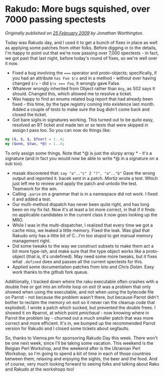 # Rakudo: More bugs squished, over 7000 passing spectests
    
*Originally published on [25 February 2009](https://use-perl.github.io/user/JonathanWorthington/journal/38550/) by Jonathan Worthington.*

Today was Rakudo day, and I used it to get a bunch of fixes in place as well as applying some patches from other folks. Before digging in to the details, I'm happy to point out that we're now passing over 7,000 spectests - in fact, we got past that last night, before today's round of fixes, so we're well over it now.

- Fixed a bug involving the `===` operator and proto-objects; specifically, if you had an attribute `has Foo $!x` and in a method - without ever having changed `$!x` - did `$!x === Foo`, it wrongly gave False.
- Whatever wrongly inherited from Object rather than `Any`, as S02 says it should.  Changed this, which allowed me to resolve a ticket.
- Was happy to find an enums related bug report that had already been fixed - this time, by the type registry coming into existence last month. Added a couple of tests to make sure the bug didn't come back and closed the ticket.
- Got bare sigils in signatures working. This turned out to be quite easy, resolved an RT ticket and made ten or so tests that were skipped in assign.t pass too. So you can now do things like:

```` raku
my ($, $, $, $four) = 1..4;
my ($one, $two, *@) = 1..4;
````

To only assign some things. Note that *@ is just the slurpy array * - it's a signature (and in fact you would now be able to write *@ in a signature on a sub too).

- masak discovered that: `say "a".."c" Z "?", "a".."b"` Gave the wrong output and reported it. bacek sent in a patch. *Mortiz* wrote a test.  Which just left me to review and apply the patch and untodo the test. Teamwork for the win.
- Calling `.parse` on a grammar that is in a namespace did not work. I fixed it and added a test.
- Our multi-method dispatch has never been quite right, and has long been on my fix list. Now it's at least a lot more correct, in that if it finds no applicable candidates in the current class it now goes looking up the MRO.
- While I was in the multi-dispatcher, I realized that every time we got a cache miss, we leaked a little memory. Fixed the leak. Was glad that Rakudo only has a little bit of C...I'm too stupid to get manual memory management right.
- Did some tweaks to the way we construct subsets to make them act a bit more type-ish, and make sure that the type object works like a proto-object (that is, it's undefined). May need some more tweaks, but it fixes what `.defined` does and passes all the current spectests for this.
- Applied some documentation patches from *leto* and *Chris Dolan*. Easy work thanks to the github fork queue.

Additionally, I tracked down where the raku executable often crashes with a double free or got into an infinite loop on exit (it was a problem that only showed when using the executable, and not when using the bytecode file on Parrot - not because the problem wasn't there, but because Parrot didn't bother to reclaim the memory on exit so it never ran the cleanup code that exploded). I wrote a patch which sucked, but prevented the double frees. I showed it on #parrot, at which point *pmichaud* - now knowing where in Parrot the problem lay - churned out a much smaller patch that was more correct and more efficient. It's in, we bumped up the recommended Parrot version for Rakudo and I closed some tickets about segfaults.

So, thanks to Vienna.pm for sponsoring Rakudo Day this week. There won't be one next week, since I'll be taking some vacation. This weekend is the Belgian Perl Workshop, and the weekend after is the Ukrainian Perl Workshop, so I'm going to spend a bit of time in each of those countries between them, relaxing and enjoying the sights, the beer and the food. And of course, very much looking forward to seeing folks and talking about Raku and Rakudo at the workshops too!
